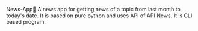 News-App📕
A news app for getting news of a topic from last month to today's date.
It is based on pure python and uses API of API News.
It is CLI based program.
